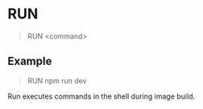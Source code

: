 # RUN

> RUN \<command>

## Example

> RUN npm run dev

Run executes commands in the shell during image build.
